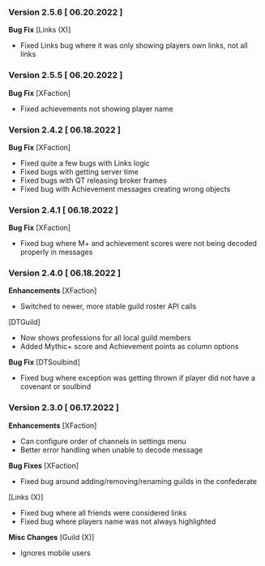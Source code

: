 ### Version 2.5.6 [ 06.20.2022 ]

**Bug Fix**
[Links (X)]
- Fixed Links bug where it was only showing players own links, not all links

### Version 2.5.5 [ 06.20.2022 ]

**Bug Fix**
[XFaction]
- Fixed achievements not showing player name

### Version 2.4.2 [ 06.18.2022 ]

**Bug Fix**
[XFaction]
- Fixed quite a few bugs with Links logic
- Fixed bugs with getting server time
- Fixed bugs with QT releasing broker frames
- Fixed bug with Achievement messages creating wrong objects

### Version 2.4.1 [ 06.18.2022 ]

**Bug Fix**
[XFaction]
- Fixed bug where M+ and achievement scores were not being decoded properly in messages

### Version 2.4.0 [ 06.18.2022 ]

**Enhancements**
[XFaction]
- Switched to newer, more stable guild roster API calls

[DTGuild]
- Now shows professions for all local guild members
- Added Mythic+ score and Achievement points as column options

**Bug Fix**
[DTSoulbind]
- Fixed bug where exception was getting thrown if player did not have a covenant or soulbind

### Version 2.3.0 [ 06.17.2022 ]

**Enhancements**
[XFaction]
- Can configure order of channels in settings menu
- Better error handling when unable to decode message

**Bug Fixes**
[XFaction]
- Fixed bug around adding/removing/renaming guilds in the confederate

[Links (X)]
- Fixed bug where all friends were considered links
- Fixed bug where players name was not always highlighted

**Misc Changes**
[Guild (X)]
- Ignores mobile users